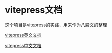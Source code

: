# vitepress文档
这个项目是vitepress的实践，用来作为八股文的整理

[vitepress英文文档](https://vitepress.dev/)

[vitepress中文文档](https://vitejs.cn/vitepress/)
